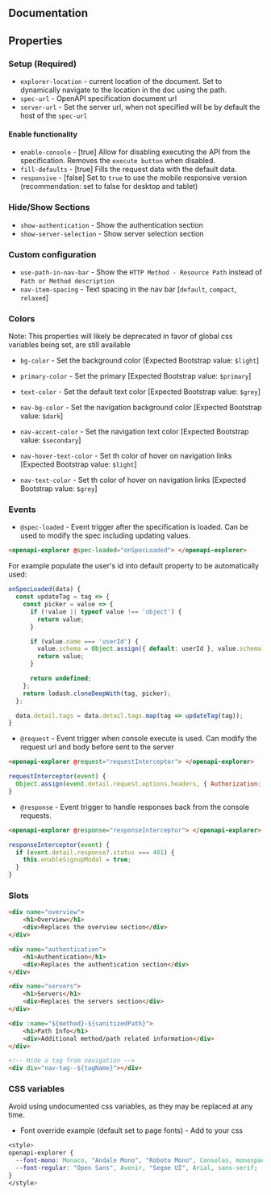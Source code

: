 ## Documentation

## Properties

### Setup (Required)
* `explorer-location` - current location of the document. Set to dynamically navigate to the location in the doc using the path.
* `spec-url` - OpenAPI specification document url
* `server-url` - Set the server url, when not specified will be by default the host of the `spec-url`

#### Enable functionality
* `enable-console` - [true] Allow for disabling executing the API from the specification. Removes the `execute button` when disabled.
* `fill-defaults` - [true] Fills the request data with the default data.
* `responsive` - [false] Set to `true` to use the mobile responsive version (recommendation: set to false for desktop and tablet) 

### Hide/Show Sections
* `show-authentication` - Show the authentication section
* `show-server-selection` - Show server selection section

### Custom configuration
* `use-path-in-nav-bar` - Show the `HTTP Method - Resource Path` instead of `Path or Method description`
* `nav-item-spacing` - Text spacing in the nav bar [`default`, `compact`, `relaxed`]

### Colors
Note: This properties will likely be deprecated in favor of global css variables being set, are still available

* `bg-color` - Set the background color [Expected Bootstrap value: `$light`]
* `primary-color` - Set the primary [Expected Bootstrap value: `$primary`]
* `text-color` - Set the default text color [Expected Bootstrap value: `$grey`]

* `nav-bg-color` - Set the navigation background color [Expected Bootstrap value: `$dark`]
* `nav-accent-color` - Set the navigation text color [Expected Bootstrap value: `$secondary`]
* `nav-hover-text-color` - Set th color of hover on navigation links [Expected Bootstrap value: `$light`]
* `nav-text-color` - Set th color of hover on navigation links [Expected Bootstrap value: `$grey`]

### Events
* `@spec-loaded` - Event trigger after the specification is loaded. Can be used to modify the spec including updating values.

```html
<openapi-explorer @spec-loaded="onSpecLoaded"> </openapi-explorer>
```

For example populate the user's id into default property to be automatically used:
```js
onSpecLoaded(data) {
  const updateTag = tag => {
    const picker = value => {
      if (!value || typeof value !== 'object') {
        return value;
      }

      if (value.name === 'userId') {
        value.schema = Object.assign({ default: userId }, value.schema);
        return value;
      }

      return undefined;
    };
    return lodash.cloneDeepWith(tag, picker);
  };

  data.detail.tags = data.detail.tags.map(tag => updateTag(tag));
}
```

* `@request` - Event trigger when console execute is used. Can modify the request url and body before sent to the server
```html
<openapi-explorer @request="requestInterceptor"> </openapi-explorer>
```

```js
requestInterceptor(event) {
  Object.assign(event.detail.request.options.headers, { Authorization: `Bearer ${userToken}` });
}
```

* `@response` - Event trigger to handle responses back from the console requests.
```html
<openapi-explorer @response="responseInterceptor"> </openapi-explorer>
```

```js
responseInterceptor(event) {
  if (event.detail.response?.status === 401) {
    this.enableSignupModal = true;
  }
}
```

### Slots
```html
<div name="overview">
    <h1>Overview</h1>
    <div>Replaces the overview section</div>
</div>

<div name="authentication">
    <h1>Authentication</h1>
    <div>Replaces the authentication section</div>
</div>

<div name="servers">
    <h1>Servers</h1>
    <div>Replaces the servers section</div>
</div>

<div :name="${method}-${sanitizedPath}">
    <h1>Path Info</h1>
    <div>Additional method/path related information</div>
</div>

<!-- Hide a tag from navigation -->
<div div="nav-tag--${tagName}"></div>

```


### CSS variables
Avoid using undocumented css variables, as they may be replaced at any time.

* Font override example (default set to page fonts) - Add to your css
```css
<style>
openapi-explorer {
  --font-mono: Monaco, "Andale Mono", "Roboto Mono", Consolas, monospace;
  --font-regular: "Open Sans", Avenir, "Segoe UI", Arial, sans-serif;
}
</style>
```